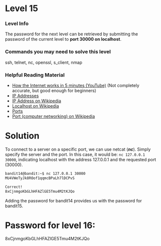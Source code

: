 # Level 15

### Level Info

The password for the next level can be retrieved by submitting the password of the current level to **port 30000 on localhost**.

### Commands you may need to solve this level

ssh, telnet, nc, openssl, s_client, nmap

### Helpful Reading Material

- [How the Internet works in 5 minutes (YouTube)](https://www.youtube.com/watch?v=7_LPdttKXPc) (Not completely accurate, but good enough for beginners)
- [IP Addresses](https://computer.howstuffworks.com/web-server5.htm)
- [IP Address on Wikipedia](https://en.wikipedia.org/wiki/IP_address)
- [Localhost on Wikipedia](https://en.wikipedia.org/wiki/Localhost)
- [Ports](https://computer.howstuffworks.com/web-server8.htm)
- [Port (computer networking) on Wikipedia](https://en.wikipedia.org/wiki/Port_(computer_networking))

# Solution

To connect to a server on a specific port, we can use netcat (***nc***). Simply specify the server and the port. In this case, it would be: `nc 127.0.0.1 30000`, indicating localhost with the address 127.0.0.1 and the requested port (30000).

```sh
bandit14@bandit:~$ nc 127.0.0.1 30000
MU4VWeTyJk8ROof1qqmcBPaLh7lDCPvS

Correct!
8xCjnmgoKbGLhHFAZlGE5Tmu4M2tKJQo

```
Adding the password for bandit14 provides us with the password for bandit15.


# Password for level 16:

8xCjnmgoKbGLhHFAZlGE5Tmu4M2tKJQo
